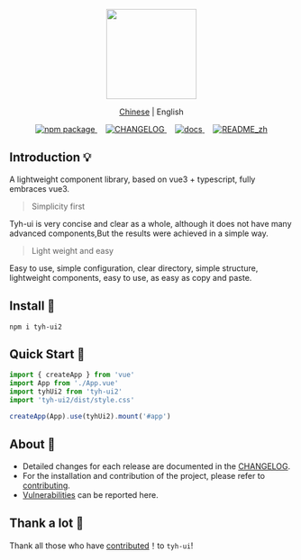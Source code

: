 <p align="center">
  <a href="https://v3/tianyuhao.cn">
    <img height="160px" src="https://tianyuhao.cn/images/tyh-ui/tyh-ui2.svg">
  </a>
</p>

<p align="center">
  <a href="https://github.com/Tyh2001/tyh-ui2/blob/master/README.md">Chinese</a> | English
</p>

<p align="center">
  <a href="https://www.npmjs.com/package/tyh-ui2">
    <img src="https://badgen.net/npm/v/tyh-ui2" alt="npm package">
  </a>
  <a style="margin-left:15px;" href="https://github.com/Tyh2001/tyh-ui2/blob/master/CHANGELOG.md">
    <img src="https://img.shields.io/badge/tyh--ui-CHANGELOG-orange" alt="CHANGELOG">
  </a>
  <a style="margin-left:15px;" href="https://tianyuhao.cn/v3">
    <img src="https://img.shields.io/badge/tyh--ui-docs-red" alt="docs">
  </a>
  <a style="margin-left:15px;" href="https://github.com/Tyh2001/tyh-ui2/blob/master/README_zh.md">
    <img src="https://img.shields.io/badge/tyh--ui-README__zh-yellowgreen" alt="README_zh">
  </a>
</p>

## Introduction 💡

A lightweight component library, based on vue3 + typescript, fully embraces vue3.

> Simplicity first

Tyh-ui is very concise and clear as a whole, although it does not have many advanced components,But the results were achieved in a simple way.

> Light weight and easy

Easy to use, simple configuration, clear directory, simple structure, lightweight components, easy to use, as easy as copy and paste.

## Install 🔧

```shell
npm i tyh-ui2
```

## Quick Start 🔑

```js
import { createApp } from 'vue'
import App from './App.vue'
import tyhUi2 from 'tyh-ui2'
import 'tyh-ui2/dist/style.css'

createApp(App).use(tyhUi2).mount('#app')
```

## About 📄

- Detailed changes for each release are documented in the [CHANGELOG](https://github.com/Tyh2001/tyh-ui2/blob/master/CHANGELOG.md).
- For the installation and contribution of the project, please refer to [contributing](https://github.com/Tyh2001/tyh-ui2/blob/master/contributing.md).
- [Vulnerabilities](https://github.com/Tyh2001/tyh-ui2/blob/master/SECURITY.md) can be reported here.

## Thank a lot 💖

Thank all those who have [contributed](https://github.com/Tyh2001/tyh-ui2/graphs/contributors)！to `tyh-ui`!
